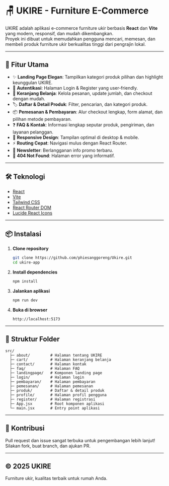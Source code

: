 # 🪑 UKIRE - Furniture E-Commerce

UKIRE adalah aplikasi e-commerce furniture ukir berbasis **React** dan **Vite** yang modern, responsif, dan mudah dikembangkan.  
Proyek ini dibuat untuk memudahkan pengguna mencari, memesan, dan membeli produk furniture ukir berkualitas tinggi dari pengrajin lokal.

---

## 🚀 Fitur Utama

- ✨ **Landing Page Elegan**: Tampilkan kategori produk pilihan dan highlight keunggulan UKIRE.
- 🔐 **Autentikasi**: Halaman Login & Register yang user-friendly.
- 🛒 **Keranjang Belanja**: Kelola pesanan, update jumlah, dan checkout dengan mudah.
- 🏷️ **Daftar & Detail Produk**: Filter, pencarian, dan kategori produk.
- 📦 **Pemesanan & Pembayaran**: Alur checkout lengkap, form alamat, dan pilihan metode pembayaran.
- ❓ **FAQ & Kontak**: Informasi lengkap seputar produk, pengiriman, dan layanan pelanggan.
- 📱 **Responsive Design**: Tampilan optimal di desktop & mobile.
- ⚡ **Routing Cepat**: Navigasi mulus dengan React Router.
- 📰 **Newsletter**: Berlangganan info promo terbaru.
- 🚫 **404 Not Found**: Halaman error yang informatif.

---

## 🛠️ Teknologi

- [React](https://react.dev/)  
- [Vite](https://vitejs.dev/)  
- [Tailwind CSS](https://tailwindcss.com/)  
- [React Router DOM](https://reactrouter.com/)  
- [Lucide React Icons](https://lucide.dev/)  

---

## 📦 Instalasi

1. **Clone repository**
   ```bash
   git clone https://github.com/phiesanggoreng/Ukire.git
   cd ukire-app
   ```

2. **Install dependencies**
   ```bash
   npm install
   ```

3. **Jalankan aplikasi**
   ```bash
   npm run dev
   ```

4. **Buka di browser**
   ```
   http://localhost:5173
   ```

---

## 📁 Struktur Folder

```
src/
  ├─ about/         # Halaman tentang UKIRE
  ├─ cart/          # Halaman keranjang belanja
  ├─ contact/       # Halaman kontak
  ├─ faq/           # Halaman FAQ
  ├─ landingpage/   # Komponen landing page
  ├─ login/         # Halaman login
  ├─ pembayaran/    # Halaman pembayaran
  ├─ pemesanan/     # Halaman pemesanan
  ├─ produk/        # Daftar & detail produk
  ├─ profile/       # Halaman profil pengguna
  ├─ register/      # Halaman registrasi
  ├─ App.jsx        # Root komponen aplikasi
  └─ main.jsx       # Entry point aplikasi
```

---

## 🤝 Kontribusi

Pull request dan issue sangat terbuka untuk pengembangan lebih lanjut!  
Silakan fork, buat branch, dan ajukan PR.

---

## © 2025 UKIRE

Furniture ukir, kualitas terbaik untuk rumah Anda.
